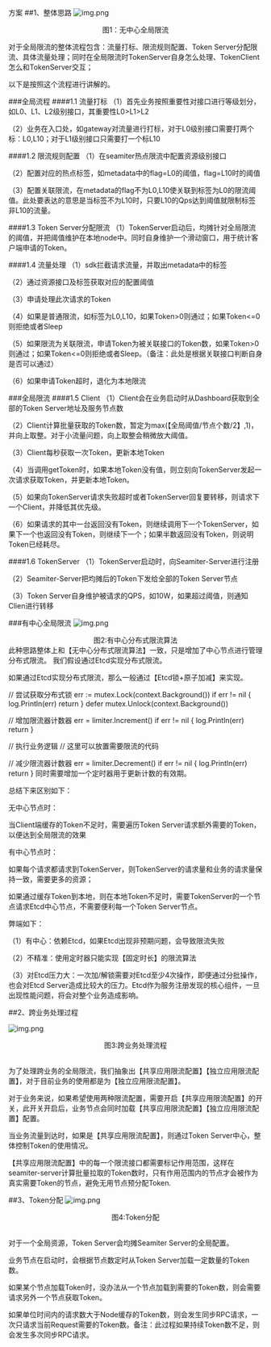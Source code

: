 
方案
##1、整体思路
![img.png](no_center.png)
<center>图1：无中心全局限流</center>

对于全局限流的整体流程包含：流量打标、限流规则配置、Token Server分配限流、具体流量处理；同时在全局限流时TokenServer自身怎么处理、TokenClient怎么和TokenServer交互；

以下是按照这个流程进行讲解的。

###全局流程
####1.1 流量打标
（1）首先业务按照重要性对接口进行等级划分，如L0、L1、L2级别接口，其重要性L0>L1>L2

（2）业务在入口处，如gateway对流量进行打标，对于L0级别接口需要打两个标：L0,L10；对于L1级别接口只需要打一个标L10

####1.2 限流规则配置
（1）在seamiter热点限流中配置资源级别接口

（2）配置对应的热点标签，如metadata中的flag=L0的阈值，flag=L10时的阈值

（3）配置关联限流，在metadata的flag不为L0,L10使关联到标签为L0的限流阈值。此处要表达的意思是当标签不为L10时，只要L10的Qps达到阈值就限制标签非L10的流量。

####1.3 Token Server分配限流
（1）TokenServer启动后，均摊针对全局限流的阈值，并把阈值维护在本地node中。同时自身维护一个滑动窗口，用于统计客户端申请的Token。

####1.4 流量处理
（1）sdk拦截请求流量，并取出metadata中的标签

（2）通过资源接口及标签获取对应的配置阈值

（3）申请处理此次请求的Token

（4）如果是普通限流，如标签为L0,L10，如果Token>0则通过；如果Token<=0则拒绝或者Sleep

（5）如果限流为关联限流，申请Token为被关联接口的Token数，如果Token>0则通过；如果Token<=0则拒绝或者Sleep。（备注：此处是根据关联接口判断自身是否可以通过）

（6）如果申请Token超时，退化为本地限流

###全局限流
####1.5 Client
（1）Client会在业务启动时从Dashboard获取到全部的Token Server地址及服务节点数

（2）Client计算批量获取的Token数，暂定为max(【全局阈值/节点个数/2】,1)，并向上取整。对于小流量问题，向上取整会稍微放大阈值。

（3）Client每秒获取一次Token，更新本地Token

（4）当调用getToken时，如果本地Token没有值，则立刻向TokenServer发起一次请求获取Token，并更新本地Token。

（5）如果向TokenServer请求失败超时或者TokenServer回复要转移，则请求下一个Client，并降低其优先级。

（6）如果请求的其中一台返回没有Token，则继续调用下一个TokenServer，如果下一个也返回没有Token，则继续下一个；如果半数返回没有Token，则说明Token已经耗尽。

####1.6 TokenServer
（1）TokenServer启动时，向Seamiter-Server进行注册

（2）Seamiter-Server把均摊后的Token下发给全部的Token Server节点

（3）Token Server自身维护被请求的QPS，如10W，如果超过阈值，则通知Clien进行转移

###有中心全局限流
![img.png](has_center.png)

<center>图2:有中心分布式限流算法</center>
此种思路整体上和【无中心分布式限流算法】一致，只是增加了中心节点进行管理分布式限流。
我们假设通过Etcd实现分布式限流。

如果通过Etcd实现分布式限流，那么一般通过【Etcd锁+原子加减】来实现。

// 尝试获取分布式锁
err := mutex.Lock(context.Background())
if err != nil {
log.Println(err)
return
}
defer mutex.Unlock(context.Background())

// 增加限流器计数器
err = limiter.Increment()
if err != nil {
log.Println(err)
return
}

// 执行业务逻辑
// 这里可以放置需要限流的代码


// 减少限流器计数器
err = limiter.Decrement()
if err != nil {
log.Println(err)
return
}
同时需要增加一个定时器用于更新计数的有效期。

总结下来区别如下：

无中心节点时：

当Client端缓存的Token不足时，需要遍历Token Server请求额外需要的Token，以便达到全局限流的效果

有中心节点时：

如果每个请求都请求到TokenServer，则TokenServer的请求量和业务的请求量保持一致，需要更多的资源；

如果通过缓存Token到本地，则在本地Token不足时，需要TokenServer的一个节点请求Etcd中心节点，不需要便利每一个Token Server节点。

弊端如下：

（1）有中心：依赖Etcd，如果Etcd出现非预期问题，会导致限流失败

（2）不精准：使用定时器只能实现【固定时长】的限流算法

（3）对Etcd压力大：一次加/解锁需要对Etcd至少4次操作，即便通过分批操作，也会对Etcd Server造成比较大的压力。Etcd作为服务注册发现的核心组件，一旦出现性能问题，将会对整个业务造成影响。

##2、跨业务处理过程

![img.png](cross_bus.png)
<center>图3:跨业务处理流程</center><br/>

为了处理跨业务的全局限流，我们抽象出【共享应用限流配置】【独立应用限流配置】，对于目前业务的使用都是为【独立应用限流配置】。

对于业务来说，如果希望使用两种限流配置，需要开启【共享应用限流配置】的开关，此开关开启后，业务节点会同时加载【共享应用限流配置】【独立应用限流配置】配置。

当业务流量到达时，如果是【共享应用限流配置】，则通过Token Server中心，整体控制Token的使用情况。

【共享应用限流配置】中的每一个限流接口都需要标记作用范围，这样在seamiter-server计算批量拉取的Token数时，只有作用范围内的节点才会被作为真实需要Token的节点，避免无用节点预分配Token.

##3、Token分配
![img.png](token_dispatch.png)

<center>图4:Token分配</center><br/>

对于一个全局资源，Token Server会均摊Seamiter Server的全局配置。

业务节点在启动时，会根据节点数定时从Token Server加载一定数量的Token数。

如果某个节点加载Token时，没办法从一个节点加载到需要的Token数，则会需要请求另外一个节点获取Token。

如果单位时间内的请求数大于Node缓存的Token数，则会发生同步RPC请求，一次只请求当前Request需要的Token数。备注：此过程如果持续Token数不足，则会发生多次同步RPC请求。

